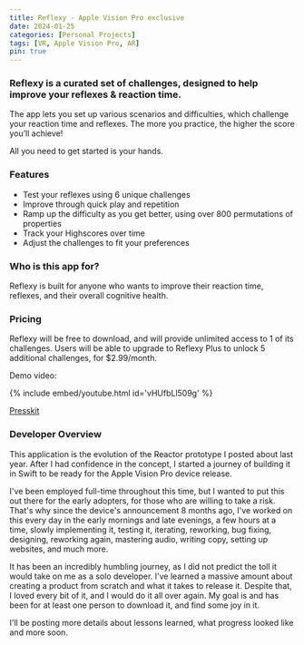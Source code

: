 ```yaml
---
title: Reflexy - Apple Vision Pro exclusive
date: 2024-01-25
categories: [Personal Projects]
tags: [VR, Apple Vision Pro, AR]
pin: true
---
```


### Reflexy is a curated set of challenges, designed to help improve your reflexes & reaction time.
The app lets you set up various scenarios and difficulties, which challenge your reaction time and reflexes. The more you practice, the higher the score you’ll achieve!

All you need to get started is your hands.

### Features
- Test your reflexes using 6 unique challenges
- Improve through quick play and repetition
- Ramp up the difficulty as you get better, using over 800 permutations of properties
- Track your Highscores over time
- Adjust the challenges to fit your preferences

### Who is this app for?
Reflexy is built for anyone who wants to improve their reaction time, reflexes, and their overall cognitive health.

### Pricing
Reflexy will be free to download, and will provide unlimited access to 1 of its challenges. Users will be able to upgrade to Reflexy Plus to unlock 5 additional challenges, for $2.99/month.

Demo video:

{% include embed/youtube.html id='vHUfbLl509g' %}

[Presskit](https://impresskit.net/488b84bc-3e35-4e8f-81e7-c0133578644b)

### Developer Overview
This application is the evolution of the Reactor prototype I posted about last year. After I had confidence in the concept, I started a journey of building it in Swift to be ready for the Apple Vision Pro device release.

I've been employed full-time throughout this time,  but I wanted to put this out there for the early adopters, for those who are willing to take a risk. That's why since the device's announcement 8 months ago, I've worked on this every day in the early mornings and late evenings, a few hours at a time, slowly implementing it, testing it, iterating, reworking, bug fixing, designing, reworking again, mastering audio, writing copy, setting up websites, and much more. 

It has been an incredibly humbling journey, as I did not predict the toll it would take on me as a solo developer. I've learned a massive amount about creating a product from scratch and what it takes to release it. Despite that, I loved every bit of it, and I would do it all over again. My goal is and has been for at least one person to download it, and find some joy in it.


I'll be posting more details about lessons learned, what progress looked like and more soon.
